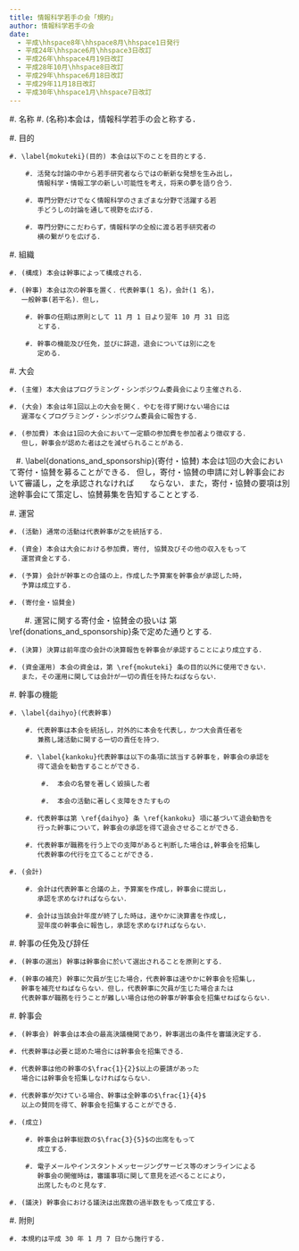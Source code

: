```yaml
---
title: 情報科学若手の会「規約」
author: 情報科学若手の会
date:
  - 平成\hhspace8年\hhspace8月\hhspace1日発行
  - 平成24年\hhspace6月\hhspace3日改訂
  - 平成26年\hhspace4月19日改訂
  - 平成28年10月\hhspace8日改訂
  - 平成29年\hhspace6月18日改訂
  - 平成29年11月18日改訂
  - 平成30年\hhspace1月\hhspace7日改訂
---
```


<!-- c.f. https://stackoverflow.com/a/33675236 -->

#. 名称
    #. (名称)本会は，情報科学若手の会と称する．

#. 目的

    #. \label{mokuteki}(目的) 本会は以下のことを目的とする．

        #. 活発な討論の中から若手研究者ならではの斬新な発想を生み出し，
           情報科学・情報工学の新しい可能性を考え，将来の夢を語り合う．

        #. 専門分野だけでなく情報科学のさまざまな分野で活躍する若
           手どうしの討論を通して視野を広げる．

        #. 専門分野にこだわらず，情報科学の全般に渡る若手研究者の
           横の繋がりを広げる．

#. 組織

    #. (構成) 本会は幹事によって構成される．

    #. (幹事) 本会は次の幹事を置く．代表幹事(1 名)，会計(1 名)，
       一般幹事(若干名)．但し，

        #. 幹事の任期は原則として 11 月 1 日より翌年 10 月 31 日迄
           とする．

        #. 幹事の機能及び任免，並びに辞退，退会については別に之を
           定める．

#. 大会

    #. (主催) 本大会はプログラミング・シンポジウム委員会により主催される．

    #. (大会) 本会は年1回以上の大会を開く．やむを得ず開けない場合には
       遅滞なくプログラミング・シンポジウム委員会に報告する．

    #. (参加費) 本会は1回の大会において一定額の参加費を参加者より徴収する．
       但し，幹事会が認めた者は之を減ぜられることがある．

    #. \label{donations_and_sponsorship}(寄付・協賛) 本会は1回の大会において寄付・協賛を募ることができる．
       但し，寄付・協賛の申請に対し幹事会において審議し，之を承認されなければ
       ならない．また，寄付・協賛の要項は別途幹事会にて策定し、協賛募集を告知することとする.

#. 運営

    #. (活動) 通常の活動は代表幹事が之を統括する．

    #. (資金) 本会は大会における参加費，寄付, 協賛及びその他の収入をもって
       運営資金とする．

    #. (予算) 会計が幹事との合議の上，作成した予算案を幹事会が承認した時，
       予算は成立する．

    #. (寄付金・協賛金)

        #. 運営に関する寄付金・協賛金の扱いは 第\ref{donations_and_sponsorship}条で定めた通りとする.

    #. (決算) 決算は前年度の会計の決算報告を幹事会が承認することにより成立する．

    #. (資金運用) 本会の資金は，第 \ref{mokuteki} 条の目的以外に使用できない．
       また，その運用に関しては会計が一切の責任を持たねばならない．

#. 幹事の機能

    #. \label{daihyo}(代表幹事)

        #. 代表幹事は本会を統括し，対外的に本会を代表し，かつ大会責任者を
           兼務し諸活動に関する一切の責任を持つ．

        #. \label{kankoku}代表幹事は以下の条項に該当する幹事を，幹事会の承認を
           得て退会を勧告することができる．

            #.	本会の名誉を著しく毀損した者

            #.	本会の活動に著しく支障をきたすもの

        #. 代表幹事は第 \ref{daihyo} 条 \ref{kankoku} 項に基づいて退会勧告を
           行った幹事について，幹事会の承認を得て退会させることができる．

        #. 代表幹事が職務を行う上での支障があると判断した場合は,幹事会を招集し
           代表幹事の代行を立てることができる.

    #. (会計)

        #. 会計は代表幹事と合議の上，予算案を作成し，幹事会に提出し，
           承認を求めなければならない．

        #. 会計は当該会計年度が終了した時は，速やかに決算書を作成し，
           翌年度の幹事会に報告し，承認を求めなければならない．

#. 幹事の任免及び辞任

    #. (幹事の選出) 幹事は幹事会に於いて選出されることを原則とする．

    #. (幹事の補充) 幹事に欠員が生じた場合，代表幹事は速やかに幹事会を招集し，
       幹事を補充せねばならない．但し，代表幹事に欠員が生じた場合または
       代表幹事が職務を行うことが難しい場合は他の幹事が幹事会を招集せねばならない．

#. 幹事会

    #. (幹事会) 幹事会は本会の最高決議機関であり，幹事選出の条件を審議決定する．

    #. 代表幹事は必要と認めた場合には幹事会を招集できる．

    #. 代表幹事は他の幹事の$\frac{1}{2}$以上の要請があった
       場合には幹事会を招集しなければならない．

    #. 代表幹事が欠けている場合、幹事は全幹事の$\frac{1}{4}$
       以上の賛同を得て、幹事会を招集することができる．

    #. (成立)

        #. 幹事会は幹事総数の$\frac{3}{5}$の出席をもって
           成立する．

        #. 電子メールやインスタントメッセージングサービス等のオンラインによる
           幹事会の開催時は，審議事項に関して意見を述べることにより，
           出席したものと見なす．

    #. (議決) 幹事会における議決は出席数の過半数をもって成立する．

#. 附則

    #. 本規約は平成 30 年 1 月 7 日から施行する.

